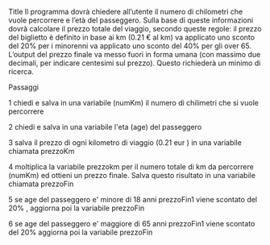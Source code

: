 Title
Il programma dovrà chiedere all’utente il numero di chilometri che vuole percorrere e l’età del passeggero.
Sulla base di queste informazioni dovrà calcolare il prezzo totale del viaggio, secondo queste regole:
il prezzo del biglietto è definito in base ai km (0.21 € al km)
va applicato uno sconto del 20% per i minorenni
va applicato uno sconto del 40% per gli over 65.
L’output del prezzo finale va messo fuori in forma umana (con massimo due decimali, per indicare centesimi sul prezzo). Questo richiederà un minimo di ricerca.

Passaggi

1 chiedi e salva in una variabile (numKm) il numero di chilimetri che si vuole percorrere

2 chiedi e salva in una variabile l'eta (age) del passeggero

3 salva il prezzo di ogni kilometro di viaggio (0.21 eur ) in una variabile chiamata prezzoKm

4 moltiplica la variabile prezzokm  per il numero totale di km da percorrere (numKm)  ed ottieni un prezzo finale.
Salva questo risultato in una variabile chiamata prezzoFin

5 se age del passeggero e' minore di 18 anni
prezzoFin1 viene scontato del 20% , aggiorna poi la variabile prezzoFin

6 se age del passeggero e' maggiore di 65 anni
prezzoFin1 viene scontato del 20% aggiorna poi la variabile prezzoFin